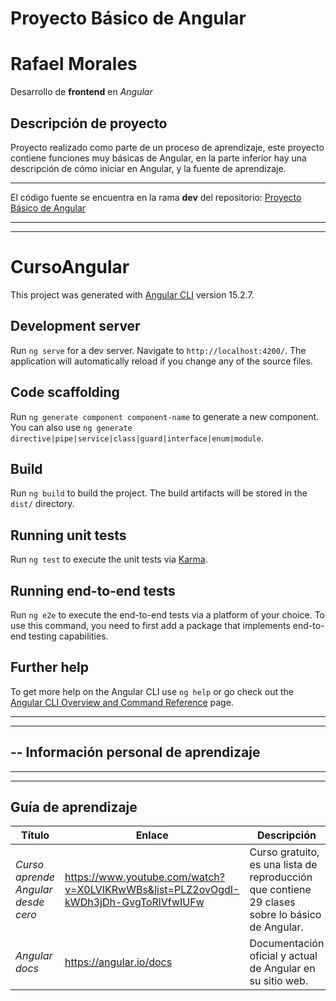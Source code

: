 # Proyecto Básico de Angular

# Rafael Morales

Desarrollo de **frontend** en *Angular*

## Descripción de proyecto
Proyecto realizado como parte de un proceso de aprendizaje, este proyecto contiene funciones muy básicas de Angular, en la parte inferior hay una descripción de cómo iniciar en Angular, y la fuente de aprendizaje.

******

El código fuente se encuentra en la rama **dev** del repositorio: [Proyecto Básico de Angular](https://github.com/donis-rafael/curso-angular/tree/dev)

******
******

# CursoAngular

This project was generated with [Angular CLI](https://github.com/angular/angular-cli) version 15.2.7.

## Development server

Run `ng serve` for a dev server. Navigate to `http://localhost:4200/`. The application will automatically reload if you change any of the source files.

## Code scaffolding

Run `ng generate component component-name` to generate a new component. You can also use `ng generate directive|pipe|service|class|guard|interface|enum|module`.

## Build

Run `ng build` to build the project. The build artifacts will be stored in the `dist/` directory.

## Running unit tests

Run `ng test` to execute the unit tests via [Karma](https://karma-runner.github.io).

## Running end-to-end tests

Run `ng e2e` to execute the end-to-end tests via a platform of your choice. To use this command, you need to first add a package that implements end-to-end testing capabilities.

## Further help

To get more help on the Angular CLI use `ng help` or go check out the [Angular CLI Overview and Command Reference](https://angular.io/cli) page.

******
******

## -- Información personal de aprendizaje

******
******

## Guía de aprendizaje
Título | Enlace | Descripción
---|---|---
*Curso aprende Angular desde cero* | https://www.youtube.com/watch?v=X0LVIKRwWBs&list=PLZ2ovOgdI-kWDh3jDh-GvgToRlVfwIUFw | Curso gratuito, es una lista de reproducción que contiene 29 clases sobre lo básico de Angular.
*Angular docs* | https://angular.io/docs | Documentación oficial y actual de Angular en su sitio web.